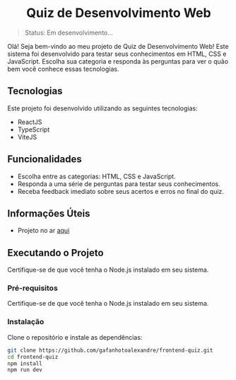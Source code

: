 <h1 align="center">Quiz de Desenvolvimento Web</h1>

>Status: Em desenvolvimento...

Olá! Seja bem-vindo ao meu projeto de Quiz de Desenvolvimento Web! Este sistema foi desenvolvido para testar seus conhecimentos em HTML, CSS e JavaScript. Escolha sua categoria e responda às perguntas para ver o quão bem você conhece essas tecnologias.

<!-- <img src="public/preview.png" alt="Imagem Preview do Quiz" style="border-radius: 4px"> -->

## Tecnologias
Este projeto foi desenvolvido utilizando as seguintes tecnologias:

- ReactJS
- TypeScript
- ViteJS

## Funcionalidades
- Escolha entre as categorias: HTML, CSS e JavaScript.
- Responda a uma série de perguntas para testar seus conhecimentos.
- Receba feedback imediato sobre seus acertos e erros no final do quiz.

## Informações Úteis
- Projeto no ar [aqui](https://gafanhotoalexandre.github.io/frontend-quiz/)

## Executando o Projeto
Certifique-se de que você tenha o Node.js instalado em seu sistema.

### Pré-requisitos

Certifique-se de que você tenha o Node.js instalado em seu sistema.

### Instalação
Clone o repositório e instale as dependências:

```bash
git clone https://github.com/gafanhotoalexandre/frontend-quiz.git
cd frontend-quiz
npm install
npm run dev
```